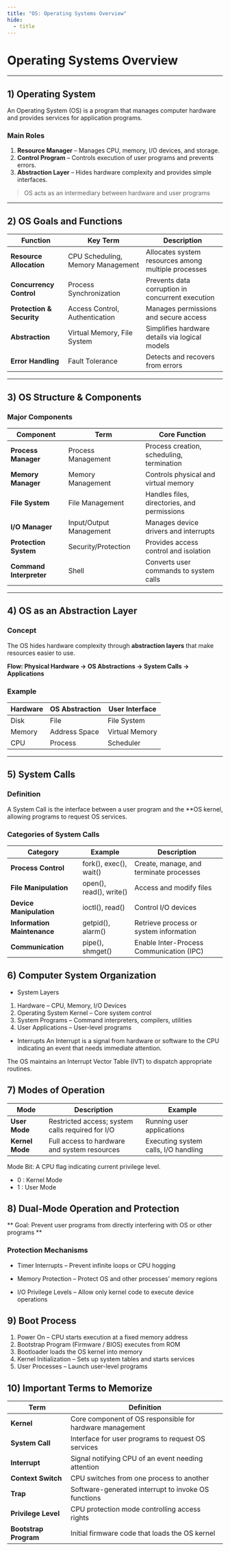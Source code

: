 ```yaml
---
title: "OS: Operating Systems Overview"
hide:
  - title
---
```


# **Operating Systems Overview**
---

## **1) Operating System**
An Operating System (OS) is a program that manages computer hardware and provides services for application programs.  

### **Main Roles**
1. **Resource Manager** – Manages CPU, memory, I/O devices, and storage.  
2. **Control Program** – Controls execution of user programs and prevents errors.  
3. **Abstraction Layer** – Hides hardware complexity and provides simple interfaces.  

>  OS acts as an intermediary between hardware and user programs

---

## **2) OS Goals and Functions**
| Function | Key Term | Description |
|-----------|-----------|-------------|
| **Resource Allocation** | CPU Scheduling, Memory Management | Allocates system resources among multiple processes |
| **Concurrency Control** | Process Synchronization | Prevents data corruption in concurrent execution |
| **Protection & Security** | Access Control, Authentication | Manages permissions and secure access |
| **Abstraction** | Virtual Memory, File System | Simplifies hardware details via logical models |
| **Error Handling** | Fault Tolerance | Detects and recovers from errors |

---

## **3) OS Structure & Components**

### **Major Components**
| Component | Term | Core Function |
|------------|------|----------------|
| **Process Manager** | Process Management | Process creation, scheduling, termination |
| **Memory Manager** | Memory Management | Controls physical and virtual memory |
| **File System** | File Management | Handles files, directories, and permissions |
| **I/O Manager** | Input/Output Management | Manages device drivers and interrupts |
| **Protection System** | Security/Protection | Provides access control and isolation |
| **Command Interpreter** | Shell | Converts user commands to system calls |

---

## **4) OS as an Abstraction Layer**

### **Concept**
The OS hides hardware complexity through **abstraction layers** that make resources easier to use.

**Flow: Physical Hardware → OS Abstractions → System Calls → Applications**

### **Example**
| Hardware | OS Abstraction | User Interface |
|-----------|----------------|----------------|
| Disk | File | File System |
| Memory | Address Space | Virtual Memory |
| CPU | Process | Scheduler |

---

## **5) System Calls**

### **Definition**
A System Call is the interface between a user program and the **OS kernel, allowing programs to request OS services.

### Categories of System Calls

| Category                    | Example                 | Description                              |
| --------------------------- | ----------------------- | ---------------------------------------- |
| **Process Control**         | fork(), exec(), wait()  | Create, manage, and terminate processes  |
| **File Manipulation**       | open(), read(), write() | Access and modify files                  |
| **Device Manipulation**     | ioctl(), read()         | Control I/O devices                      |
| **Information Maintenance** | getpid(), alarm()       | Retrieve process or system information   |
| **Communication**           | pipe(), shmget()        | Enable Inter-Process Communication (IPC) |

## **6) Computer System Organization**
- System Layers
1. Hardware – CPU, Memory, I/O Devices
2. Operating System Kernel – Core system control
3. System Programs – Command interpreters, compilers, utilities
4. User Applications – User-level programs

- Interrupts
An Interrupt is a signal from hardware or software to the CPU indicating an event that needs immediate attention.

The OS maintains an Interrupt Vector Table (IVT) to dispatch appropriate routines.

## **7) Modes of Operation**
| Mode            | Description                                      | Example                              |
| --------------- | ------------------------------------------------ | ------------------------------------ |
| **User Mode**   | Restricted access; system calls required for I/O | Running user applications            |
| **Kernel Mode** | Full access to hardware and system resources     | Executing system calls, I/O handling |

Mode Bit: A CPU flag indicating current privilege level.

- 0 : Kernel Mode
- 1 : User Mode

## **8) Dual-Mode Operation and Protection**
** Goal: Prevent user programs from directly interfering with OS or other programs **

### Protection Mechanisms

- Timer Interrupts – Prevent infinite loops or CPU hogging

- Memory Protection – Protect OS and other processes’ memory regions

- I/O Privilege Levels – Allow only kernel code to execute device operations

## **9) Boot Process**

1. Power On – CPU starts execution at a fixed memory address
2. Bootstrap Program (Firmware / BIOS) executes from ROM
3. Bootloader loads the OS kernel into memory
4. Kernel Initialization – Sets up system tables and starts services
5. User Processes – Launch user-level programs

## **10) Important Terms to Memorize**
| Term                  | Definition                                               |
| --------------------- | -------------------------------------------------------- |
| **Kernel**            | Core component of OS responsible for hardware management |
| **System Call**       | Interface for user programs to request OS services       |
| **Interrupt**         | Signal notifying CPU of an event needing attention       |
| **Context Switch**    | CPU switches from one process to another                 |
| **Trap**              | Software-generated interrupt to invoke OS functions      |
| **Privilege Level**   | CPU protection mode controlling access rights            |
| **Bootstrap Program** | Initial firmware code that loads the OS kernel           |

